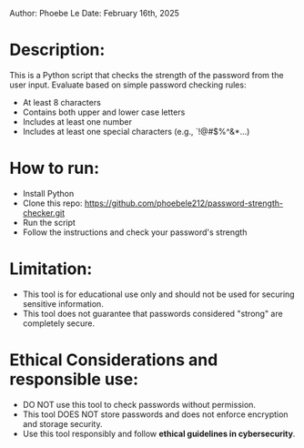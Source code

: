 Author: Phoebe Le
Date: February 16th, 2025

# Description:
This is a Python script that checks the strength of the password from the user input. Evaluate based on simple password checking rules:
- At least 8 characters
- Contains both upper and lower case letters
- Includes at least one number
- Includes at least one special characters (e.g., `!@#$%^&*...)

# How to run:
- Install Python
- Clone this repo: https://github.com/phoebele212/password-strength-checker.git
- Run the script
- Follow the instructions and check your password's strength

# Limitation:
- This tool is for educational use only and should not be used for securing sensitive information.
- This tool does not guarantee that passwords considered "strong" are completely secure. 

# Ethical Considerations and responsible use:
- DO NOT use this tool to check passwords without permission.
- This tool DOES NOT store passwords and does not enforce encryption and storage security.
- Use this tool responsibly and follow **ethical guidelines in cybersecurity**.  
